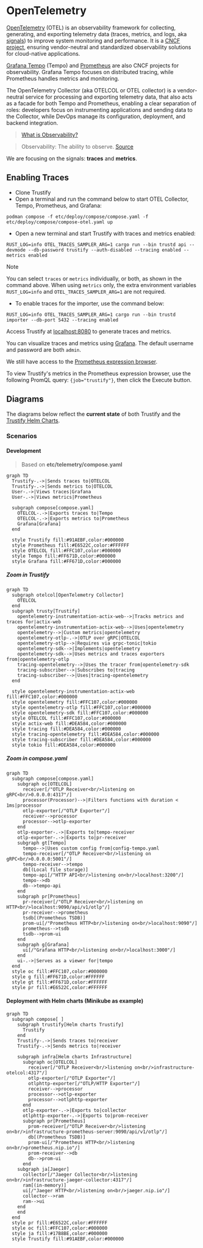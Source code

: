 # OpenTelemetry

[OpenTelemetry](https://opentelemetry.io/) (OTEL) is an observability framework for collecting, generating,
and exporting telemetry data (traces, metrics, and logs, aka [signals](https://opentelemetry.io/docs/concepts/signals/))
to improve system monitoring and performance. It is a [CNCF project](https://www.cncf.io/projects/opentelemetry/),
ensuring vendor-neutral and standardized observability solutions for cloud-native applications.

[Grafana Tempo](https://grafana.com/oss/tempo/) (Tempo) and [Prometheus](https://prometheus.io/) are also CNCF projects for observability.
Grafana Tempo focuses on distributed tracing, while Prometheus handles metrics and monitoring.

The OpenTelemetry Collector (aka OTELCOL or OTEL collector) is a vendor-neutral service for
processing and exporting telemetry data, that also acts as a facade for both Tempo and Prometheus,
enabling a clear separation of roles: developers focus on instrumenting applications and sending data to the Collector,
while DevOps manage its configuration, deployment, and backend integration.

> [What is Observability?](https://www.brendangregg.com/blog/2021-05-23/what-is-observability.html)

> Observability: The ability to observe. [Source](https://www.brendangregg.com/blog/2021-05-23/what-is-observability.html)

We are focusing on the signals: **traces** and **metrics**.

## Enabling Traces

* Clone Trustify
* Open a terminal and run the command below to start OTEL Collector, Tempo, Prometheus, and Grafana:

```shell
podman compose -f etc/deploy/compose/compose.yaml -f etc/deploy/compose/compose-otel.yaml up
```

* Open a new terminal and start Trustify with traces and metrics enabled:

```shell
RUST_LOG=info OTEL_TRACES_SAMPLER_ARG=1 cargo run --bin trustd api --devmode --db-password trustify --auth-disabled --tracing enabled --metrics enabled
```

>[!NOTE]
> You can select `traces` or `metrics` individually, or both, as shown in the command above.
> When using `metrics` only, the extra environment variables `RUST_LOG=info` and `OTEL_TRACES_SAMPLER_ARG=1` are not required.

* To enable traces for the importer, use the command below:

```shell
RUST_LOG=info OTEL_TRACES_SAMPLER_ARG=1 cargo run --bin trustd importer --db-port 5432 --tracing enabled
```

Access Trustify at [localhost:8080](http://localhost:8080) to generate traces and metrics.

You can visualize traces and metrics using [Grafana](http://localhost:3000/). The default username and password are both `admin`.

We still have access to the [Prometheus expression browser](http://localhost:9090).

To view Trustify's metrics in the Prometheus expression browser, use the following PromQL query: `{job="trustify"}`, then click the Execute button.

## Diagrams

The diagrams below reflect the **current state** of both Trustify and the [Trustify Helm Charts](https://github.com/trustification/trustify-helm-charts).

### Scenarios

#### Development

> Based on **etc/telemetry/compose.yaml**

```mermaid
graph TD
  Trustify-.->|Sends traces to|OTELCOL
  Trustify-.->|Sends metrics to|OTELCOL
  User-.->|Views traces|Grafana
  User-.->|Views metrics|Prometheus

  subgraph compose[compose.yaml]
    OTELCOL-.->|Exports traces to|Tempo
    OTELCOL-.->|Exports metrics to|Prometheus
    Grafana[Grafana]
  end

  style Trustify fill:#91AEBF,color:#000000
  style Prometheus fill:#E6522C,color:#FFFFFF
  style OTELCOL fill:#FFC107,color:#000000
  style Tempo fill:#FF671D,color:#000000
  style Grafana fill:#FF671D,color:#000000
```

##### Zoom in Trustify

```mermaid
graph TD
  subgraph otelcol[OpenTelemetry Collector]
    OTELCOL
  end
  subgraph trusty[Trustify]
    opentelemetry-instrumentation-actix-web-->|Tracks metrics and traces for|actix-web
    opentelemetry-instrumentation-actix-web-->|Uses|opentelemetry
    opentelemetry-->|Custom metrics|opentelemetry
    opentelemetry-otlp-.->|OTLP over gRPC|OTELCOL
    opentelemetry-otlp-->|Requires via grpc-tonic|tokio
    opentelemetry-sdk-->|Implements|opentelemetry
    opentelemetry-sdk-->|Uses metrics and traces exporters from|opentelemetry-otlp
    tracing-opentelemetry-->|Uses the tracer from|opentelemetry-sdk
    tracing-subscriber-->|Subscribes to|tracing
    tracing-subscriber-->|Uses|tracing-opentelemetry
  end

  style opentelemetry-instrumentation-actix-web fill:#FFC107,color:#000000
  style opentelemetry fill:#FFC107,color:#000000
  style opentelemetry-otlp fill:#FFC107,color:#000000
  style opentelemetry-sdk fill:#FFC107,color:#000000
  style OTELCOL fill:#FFC107,color:#000000
  style actix-web fill:#DEA584,color:#000000
  style tracing fill:#DEA584,color:#000000
  style tracing-opentelemetry fill:#DEA584,color:#000000
  style tracing-subscriber fill:#DEA584,color:#000000
  style tokio fill:#DEA584,color:#000000
```

##### Zoom in compose.yaml

```mermaid
graph TD
  subgraph compose[compose.yaml]
    subgraph oc[OTELCOL]
      receiver[/"OTLP Receiver<br/>listening on gRPC<br/>0.0.0.0:4317"/]
      processor(Processor)-->|Filters functions with duration < 1ms|processor
      otlp-exporter[/"OTLP Exporter"/]
      receiver-->processor
      processor-->otlp-exporter
    end
    otlp-exporter-.->|Exports to|tempo-receiver
    otlp-exporter-.->|Exports to|pr-receiver
    subgraph gt[Tempo]
      tempo-->|Uses custom config from|config-tempo.yaml
      tempo-receiver[/"OTLP Receiver<br/>listening on gRPC<br/>0.0.0.0:5001"/]
      tempo-receiver-->tempo
      db[(Local file storage)]
      tempo-api[/"HTTP API<br/>listening on<br/>localhost:3200"/]
      tempo-->db
      db-->tempo-api
    end
    subgraph pr[Prometheus]
      pr-receiver[/"OTLP Receiver<br/>listening on HTTP<br/>localhost:9090/api/v1/otlp"/]
      pr-receiver-->prometheus
      tsdb[(Prometheus TSDB)]
      prom-ui[/"Prometheus HTTP<br/>listening on<br/>localhost:9090"/]
      prometheus-->tsdb
      tsdb-->prom-ui
    end
    subgraph g[Grafana]
      ui[/"Grafana HTTP<br/>listening on<br/>localhost:3000"/]
    end
    ui-.->|Serves as a viewer for|tempo
  end
  style oc fill:#FFC107,color:#000000
  style g fill:#FF671D,color:#FFFFFF
  style gt fill:#FF671D,color:#FFFFFF
  style pr fill:#E6522C,color:#FFFFFF
```


#### Deployment with Helm charts (Minikube as example)

```mermaid
graph TD
  subgraph compose[ ]
    subgraph trustify[Helm charts Trustify]
      Trustify
    end
    Trustify-.->|Sends traces to|receiver
    Trustify-.->|Sends metrics to|receiver

    subgraph infra[Helm charts Infrastructure]
      subgraph oc[OTELCOL]
        receiver[/"OTLP Receiver<br/>listening on<br/>infrastructure-otelcol:4317"/]
        otlp-exporter[/"OTLP Exporter"/]
        otlphttp-exporter[/"OTLP/HTTP Exporter"/]
        receiver-->processor
        processor-->otlp-exporter
        processor-->otlphttp-exporter
      end
      otlp-exporter-.->|Exports to|collector
      otlphttp-exporter-.->|Exports to|prom-receiver
      subgraph pr[Prometheus]
        prom-receiver[/"OTLP Receiver<br/>listening on<br/>infrastructure-prometheus-server:9090/api/v1/otlp"/]
        db[(Prometheus TSDB)]
        prom-ui[/"Prometheus HTTP<br/>listening on<br/>prometheus.nip.io"/]
        prom-receiver-->db
        db-->prom-ui
      end
    subgraph ja[Jaeger]
      collector[/"Jaeger Collector<br/>listening on<br/>infrastructure-jaeger-collector:4317"/]
      ram[(in-memory)]
      ui[/"Jaeger HTTP<br/>listening on<br/>jaeger.nip.io"/]
      collector-->ram
      ram-->ui
    end
    end
  end
  style pr fill:#E6522C,color:#FFFFFF
  style oc fill:#FFC107,color:#000000
  style ja fill:#17B8BE,color:#000000
  style Trustify fill:#91AEBF,color:#000000
```

